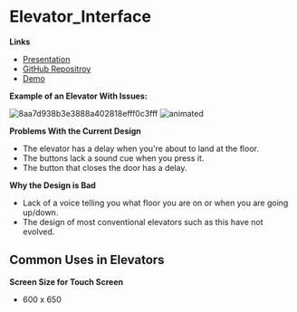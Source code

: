 # Elevator_Interface

**Links**
- [Presentation](https://hsaeed20.github.io/Elevator_Interface/)
- [GitHub Repositroy](https://github.com/hsaeed20/Elevator_Interface)
- [Demo](https://hsaeed20.github.io/Elevator_Interface/Haroon's_Elevator_Interface/)

**Example of an Elevator With Issues:**


![8aa7d938b3e3888a402818efff0c3fff](https://user-images.githubusercontent.com/44040174/65103112-d005bb80-d992-11e9-8de1-4a1b387213c4.jpg)
![animated](https://user-images.githubusercontent.com/44040174/65102880-1f97b780-d992-11e9-8108-982cd6f3a177.GIF)

**Problems With the Current Design**
- The elevator has a delay when you're about to land at the floor. 
- The buttons lack a sound cue when you press it. 
- The button that closes the door has a delay. 

**Why the Design is Bad**
- Lack of a voice telling you what floor you are on or when you are going up/down.
- The design of most conventional elevators such as this have not evolved. 

**Common Uses in Elevators**
- 

**Screen Size for Touch Screen**
-  600 x 650
